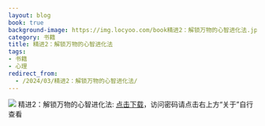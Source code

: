 ```yaml
---
layout: blog
book: true
background-image: https://img.locyoo.com/book精进2：解锁万物的心智进化法.jpg
category: 书籍
title: 精进2：解锁万物的心智进化法
tags:
- 书籍
- 心理
redirect_from:
  - /2024/03/精进2：解锁万物的心智进化法/
---
```

![](https://img.locyoo.com/book精进2：解锁万物的心智进化法.jpg)
精进2：解锁万物的心智进化法: <a name = "ref1" href="https://url18.ctfile.com/f/50983618-1380724684-21950c?p=3619">点击下载</a>，访问密码请点击右上方“关于”自行查看